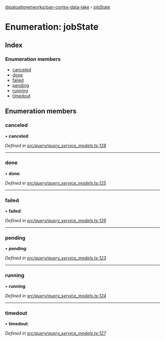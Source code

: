 [@paloaltonetworks/pan-cortex-data-lake](../README.md) › [jobState](jobstate.md)

# Enumeration: jobState

## Index

### Enumeration members

* [canceled](jobstate.md#canceled)
* [done](jobstate.md#done)
* [failed](jobstate.md#failed)
* [pending](jobstate.md#pending)
* [running](jobstate.md#running)
* [timedout](jobstate.md#timedout)

## Enumeration members

###  canceled

• **canceled**:

*Defined in [src/query/query_service_models.ts:128](https://github.com/xhoms/pan-cortex-data-lake-nodejs/blob/master/src/query/query_service_models.ts#L128)*

___

###  done

• **done**:

*Defined in [src/query/query_service_models.ts:125](https://github.com/xhoms/pan-cortex-data-lake-nodejs/blob/master/src/query/query_service_models.ts#L125)*

___

###  failed

• **failed**:

*Defined in [src/query/query_service_models.ts:126](https://github.com/xhoms/pan-cortex-data-lake-nodejs/blob/master/src/query/query_service_models.ts#L126)*

___

###  pending

• **pending**:

*Defined in [src/query/query_service_models.ts:123](https://github.com/xhoms/pan-cortex-data-lake-nodejs/blob/master/src/query/query_service_models.ts#L123)*

___

###  running

• **running**:

*Defined in [src/query/query_service_models.ts:124](https://github.com/xhoms/pan-cortex-data-lake-nodejs/blob/master/src/query/query_service_models.ts#L124)*

___

###  timedout

• **timedout**:

*Defined in [src/query/query_service_models.ts:127](https://github.com/xhoms/pan-cortex-data-lake-nodejs/blob/master/src/query/query_service_models.ts#L127)*
